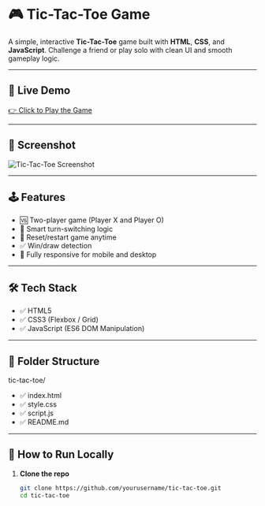 # 🎮 Tic-Tac-Toe Game

A simple, interactive **Tic-Tac-Toe** game built with **HTML**, **CSS**, and **JavaScript**. Challenge a friend or play solo with clean UI and smooth gameplay logic.

---

## 🔗 Live Demo

[👉 Click to Play the Game](https://aaditayaarya.github.io/Tic-Tak/) <!-- Replace with your GitHub Pages or Netlify link -->

---

## 📸 Screenshot

![Tic-Tac-Toe Screenshot](./screenshot.png) <!-- Optional: Include a screenshot -->

---

## 🕹️ Features

- 🆚 Two-player game (Player X and Player O)
- 🧠 Smart turn-switching logic
- 🔄 Reset/restart game anytime
- ✅ Win/draw detection
- 📱 Fully responsive for mobile and desktop

---

## 🛠️ Tech Stack

- ✅ HTML5
- ✅ CSS3 (Flexbox / Grid)
- ✅ JavaScript (ES6 DOM Manipulation)

---

## 📁 Folder Structure

tic-tac-toe/
- ✅ index.html
- ✅ style.css
- ✅ script.js
- ✅  README.md

---

## 🚀 How to Run Locally

1. **Clone the repo**
   ```bash
   git clone https://github.com/yourusername/tic-tac-toe.git
   cd tic-tac-toe
